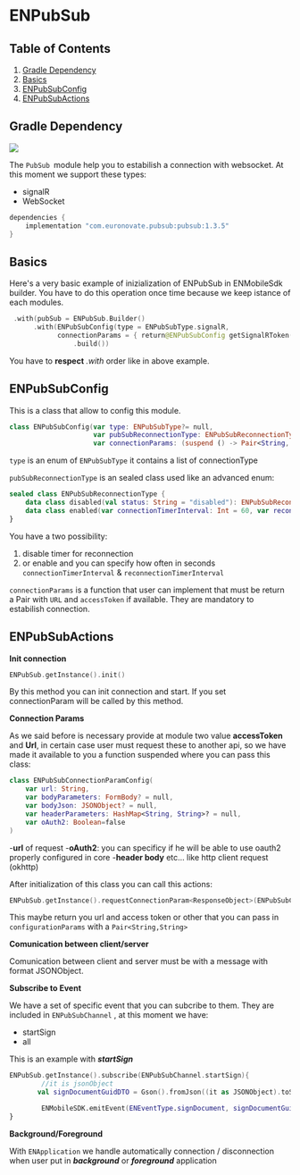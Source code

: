 # ENPubSub

## Table of Contents
1. [Gradle Dependency](#gradle-dependency)
2. [Basics](#basics)
3. [ENPubSubConfig](#ENPubSubConfig)
4. [ENPubSubActions](#ENPubSubActions)

## Gradle Dependency

![](https://badgen.net/badge/stable/1.3.5/blue)

The `PubSub `module help you to estabilish a connection with websocket. At this moment we support these types:

* signalR
* WebSocket


```gradle
dependencies {
    implementation "com.euronovate.pubsub:pubsub:1.3.5"
}
```

## Basics

Here's a very basic example of inizialization of ENPubSub in ENMobileSdk builder. You have to do this operation once time because we keep istance of each modules.

```kotlin
 .with(pubSub = ENPubSub.Builder()
      .with(ENPubSubConfig(type = ENPubSubType.signalR,
  	   		connectionParams = { return@ENPubSubConfig getSignalRToken() }))
                .build())
```
You have to **respect** *.with* order like in above example.


## ENPubSubConfig

This is a class that allow to config this module.

```kotlin
class ENPubSubConfig(var type: ENPubSubType?= null,  
					 var pubSubReconnectionType: ENPubSubReconnectionType = ENPubSubReconnectionType.disabled(),
                     var connectionParams: (suspend () -> Pair<String, String>?)? = null)
```

`type` is an enum of `ENPubSubType` it contains a list of connectionType

`pubSubReconnectionType` is an sealed class used like an advanced enum:

```kotlin
sealed class ENPubSubReconnectionType {  
    data class disabled(val status: String = "disabled"): ENPubSubReconnectionType()  
    data class enabled(var connectionTimerInterval: Int = 60, var reconnectionTimerInterval: Int = 15): ENPubSubReconnectionType()  
}
```
You have a two possibility:
1) disable timer for reconnection
2) or enable and you can specify how often in seconds `connectionTimerInterval` & `reconnectionTimerInterval`

`connectionParams` is a function that user can implement that must be return a Pair with `URL` and `accessToken` if available. They are mandatory to estabilish connection.

## ENPubSubActions

**Init connection**

```kotlin
ENPubSub.getInstance().init()
```
By this method you can init connection and start. If you set connectionParam will be called by this method.

**Connection Params**

As we said before is necessary provide at module two value **accessToken** and **Url**, in certain case user must request these to another api, so we have made it available to you a function suspended where you can pass this class:

```kotlin
class ENPubSubConnectionParamConfig(
    var url: String,
    var bodyParameters: FormBody? = null,
    var bodyJson: JSONObject? = null,
    var headerParameters: HashMap<String, String>? = null,
    var oAuth2: Boolean=false
)
```

-**url** of request
-**oAuth2**: you can specificy if he will be able to use oauth2 properly configured in core
-**header body** etc... like http client request (okhttp)

After initialization of this class you can call this actions:

```kotlin
ENPubSub.getInstance().requestConnectionParam<ResponseObject>(ENPubSubConnectionParamConfig(...))
```
This maybe return you url and access token or other that you can pass in `configurationParams` with a `Pair<String,String>`

**Comunication between client/server**

Comunication between client and server must be with a message with format JSONObject.

**Subscribe to Event**

We have a set of specific event that you can subcribe to them. They are included in `ENPubSubChannel` , at this moment we have:
* startSign
* all

This is an example with ***startSign***
 
```kotlin
ENPubSub.getInstance().subscribe(ENPubSubChannel.startSign){
		//it is jsonObject
       val signDocumentGuidDTO = Gson().fromJson((it as JSONObject).toString(), ENSignDocumentGuidDTO::class.java)  

		ENMobileSDK.emitEvent(ENEventType.signDocument, signDocumentGuidDTO.convertToEvent())
}
```

**Background/Foreground**

With `ENApplication` we handle automatically connection / disconnection when user put in ***background*** or ***foreground*** application